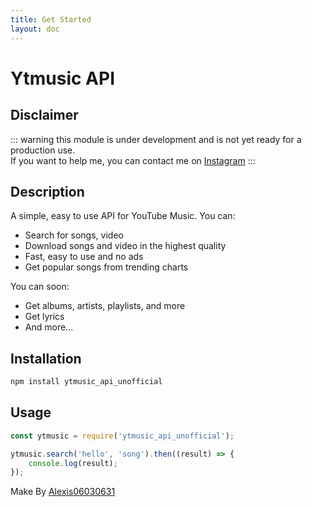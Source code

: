 ```yaml
---
title: Get Started
layout: doc
---
```


# Ytmusic API

## Disclaimer

::: warning
this module is under development and is not yet ready for a production use.<br/>If you want to help me, you can contact me on [Instagram](https://www.instagram.com/leko_system/)
:::

## Description

A simple, easy to use API for YouTube Music.
You can:
- Search for songs, video
- Download songs and video in the highest quality
- Fast, easy to use and no ads
- Get popular songs from trending charts

You can soon:
- Get albums, artists, playlists, and more
- Get lyrics
- And more...


## Installation

```bash
npm install ytmusic_api_unofficial
```


## Usage

```javascript
const ytmusic = require('ytmusic_api_unofficial');

ytmusic.search('hello', 'song').then((result) => {
    console.log(result);
});
```

Make By [Alexis06030631](https://www.instagram.com/leko_system/)
